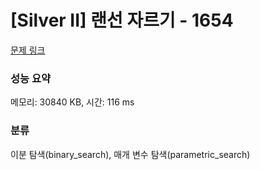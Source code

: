 # [Silver II] 랜선 자르기 - 1654 

[문제 링크](https://www.acmicpc.net/problem/1654) 

### 성능 요약

메모리: 30840 KB, 시간: 116 ms

### 분류

이분 탐색(binary_search), 매개 변수 탐색(parametric_search)


